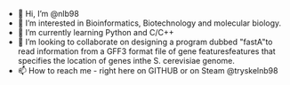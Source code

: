 - 👋 Hi, I’m @nlb98
- 👀 I’m interested in Bioinformatics, Biotechnology and molecular biology.
- 🌱 I’m currently learning Python and C/C++
- 💞️ I’m looking to collaborate on designing a program dubbed "fastA"to read information from a GFF3 format file of gene featuresfeatures that specifies the location of genes inthe S. cerevisiae genome.
- 📫 How to reach me - right here on GITHUB or on Steam @tryskelnb98

<!---
nlb98/nlb98 is a ✨ special ✨ repository because its `README.md` (this file) appears on your GitHub profile.
You can click the Preview link to take a look at your changes.
--->
